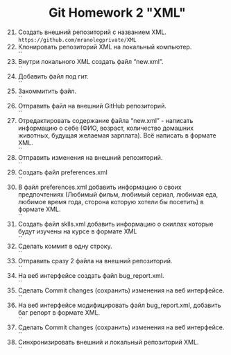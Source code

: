 <div align="center">

# Git Homework 2 "XML"

</div> 

 21. Создать внешний репозиторий c названием XML.  
 `https://github.com/mranolegprivate/XML`
 22. Клонировать репозиторий XML на локальный компьютер.  
 ``
 23. Внутри локального XML создать файл “new.xml”.  
 ``
 24. Добавить файл под гит.  
 ``
 25. Закоммитить файл.  
 ``
 26. Отправить файл на внешний GitHub репозиторий.  
 ``
 27. Отредактировать содержание файла “new.xml” - написать информацию о себе (ФИО, возраст, количество домашних животных, будущая желаемая зарплата). Всё написать в формате XML.  
 ``
 28. Отправить изменения на внешний репозиторий.  
 ``
 29. Создать файл preferences.xml  
 ``
 30. В файл preferences.xml добавить информацию о своих предпочтениях (Любимый фильм, любимый сериал, любимая еда, любимое время года, сторона которую хотели бы посетить) в формате XML.  
 ``
 31. Создать файл sklls.xml добавить информацию о скиллах которые будут изучены на курсе в формате XML  
 ``
 32. Сделать коммит в одну строку.  
 ``
 33. Отправить сразу 2 файла на внешний репозиторий.  
 ``
 34. На веб интерфейсе создать файл bug_report.xml.  
 ``
 35. Сделать Commit changes (сохранить) изменения на веб интерфейсе.  
 ``
 36. На веб интерфейсе модифицировать файл bug_report.xml, добавить баг репорт в формате XML.  
 ``
 37. Сделать Commit changes (сохранить) изменения на веб интерфейсе.  
 ``
 38. Синхронизировать внешний и локальный репозиторий XML.  
``
